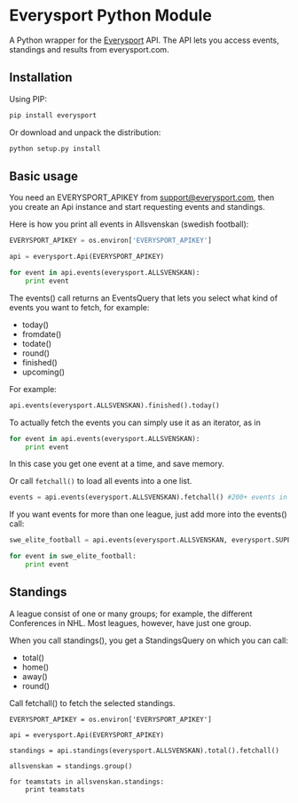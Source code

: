 Everysport Python Module 
=========================

A Python wrapper for the [Everysport](https://github.com/menmo/everysport-api-documentation) API. The API lets you access events, standings and results from everysport.com. 


## Installation

Using PIP:

```python
pip install everysport
```

Or download and unpack the distribution:

```python
python setup.py install
```


## Basic usage

You need an EVERYSPORT_APIKEY from support@everysport.com, then you create an Api instance and start requesting events and standings.

Here is how you print all events in Allsvenskan (swedish football):

```python
EVERYSPORT_APIKEY = os.environ['EVERYSPORT_APIKEY'] 

api = everysport.Api(EVERYSPORT_APIKEY)

for event in api.events(everysport.ALLSVENSKAN):
    print event

```

The events() call returns an EventsQuery that lets you select what kind of events you want to fetch, for example:
- today()
- fromdate()
- todate()
- round()
- finished()
- upcoming()

For example: 

```python
api.events(everysport.ALLSVENSKAN).finished().today()
``` 

To actually fetch the events you can simply use it as an iterator, as in
```python
for event in api.events(everysport.ALLSVENSKAN):
	print event
```

In this case you get one event at a time, and save memory. 

Or call ```fetchall()``` to load all events into a one list.
```python
events = api.events(everysport.ALLSVENSKAN).fetchall() #200+ events in one list
```

If you want events for more than one league, just add more into the events() call: 
```python
swe_elite_football = api.events(everysport.ALLSVENSKAN, everysport.SUPERETTAN)

for event in swe_elite_football:
	print event
```


## Standings

A league consist of one or many groups; for example, the different Conferences in NHL. Most leagues, however, have just one group. 

When you call standings(), you get a StandingsQuery on which you can call:
- total()
- home()
- away()
- round()

Call fetchall() to fetch the selected standings. 

```
EVERYSPORT_APIKEY = os.environ['EVERYSPORT_APIKEY'] 

api = everysport.Api(EVERYSPORT_APIKEY)

standings = api.standings(everysport.ALLSVENSKAN).total().fetchall() 

allsvenskan = standings.group()        

for teamstats in allsvenskan.standings:
    print teamstats

```












